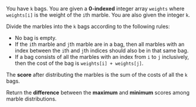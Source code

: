 You have `k` bags. You are given a **0-indexed** integer array `weights` where `weights[i]` is the weight of the `i`th marble. You are also given the integer `k`.

Divide the marbles into the `k` bags according to the following rules:

- No bag is empty.
- If the `i`th marble and `j`th marble are in a bag, then all marbles with an index between the `i`th and `j`th indices should also be in that same bag.
- If a bag consists of all the marbles with an index from `i` to `j` inclusively, then the cost of the bag is `weights[i] + weights[j]`.

The **score** after distributing the marbles is the sum of the costs of all the `k` bags.

Return the **difference** between the **maximum** and **minimum** scores among marble distributions.